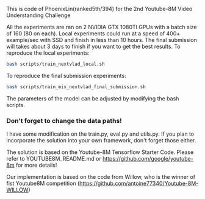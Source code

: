 This is code of PhoenixLin(ranked5th/394) for the 2nd Youtube-8M Video Understanding Challenge

All the experiments are ran on 2 NVIDIA GTX 1080TI GPUs with a batch size of 160 (80 on each).
Local experiments could run at a speed of 400+ example/sec with SSD and finish in less than 10 hours.
The final submission will takes about 3 days to finish if you want to get the best results.
To reproduce the local experiments:
```bash
bash scripts/train_nextvlad_local.sh
```

To reproduce the final submission experiments:
```bash
bash scripts/train_mix_nextvlad_final_submission.sh
```

The parameters of the model can be adjusted by modifying the bash scripts. 

### Don't forget to change the data paths!

I have some modification on the train.py, eval.py and utils.py. If you plan to incorporate the solution 
into your own framework, don't forget those either.

The solution is based on the Youtube-8M Tensorflow Starter Code. Please refer to YOUTUBE8M_README.md or https://github.com/google/youtube-8m
for more details!

Our implementation is based on the code from Willow, who is the winner of fist Youtube8M competition
(https://github.com/antoine77340/Youtube-8M-WILLOW)


















